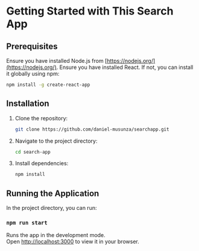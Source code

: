 # Getting Started with This Search App

## Prerequisites
Ensure you have installed Node.js from [https://nodejs.org/](https://nodejs.org/).
Ensure you have installed React. If not, you can install it globally using npm:

```bash
npm install -g create-react-app
```

## Installation
1. Clone the repository:

    ```bash
    git clone https://github.com/daniel-musunza/searchapp.git
    ```

2. Navigate to the project directory:

    ```bash
    cd search-app
    ```

3. Install dependencies:

    ```bash
    npm install
    ```

## Running the Application
In the project directory, you can run:

### `npm run start`

Runs the app in the development mode.\
Open [http://localhost:3000](http://localhost:3000) to view it in your browser.

